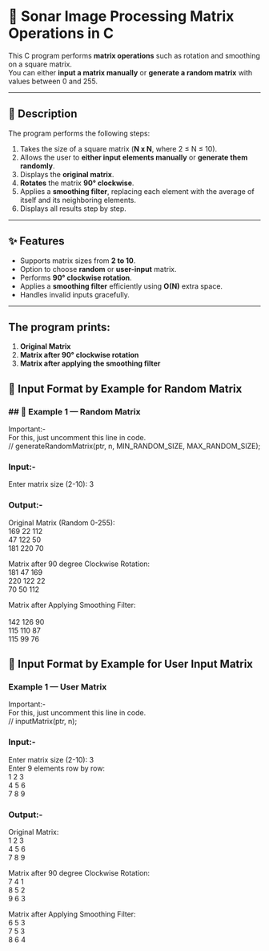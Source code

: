 # 🧮 Sonar Image Processing Matrix Operations in C

This C program performs **matrix operations** such as rotation and smoothing on a square matrix.  
You can either **input a matrix manually** or **generate a random matrix** with values between 0 and 255.  

---

## 📘 Description

The program performs the following steps:

1. Takes the size of a square matrix (**N x N**, where 2 ≤ N ≤ 10).  
2. Allows the user to **either input elements manually** or **generate them randomly**.  
3. Displays the **original matrix**.  
4. **Rotates** the matrix **90° clockwise**.  
5. Applies a **smoothing filter**, replacing each element with the average of itself and its neighboring elements.  
6. Displays all results step by step.  

---

## ✨ Features

- Supports matrix sizes from **2 to 10**.  
- Option to choose **random** or **user-input** matrix.  
- Performs **90° clockwise rotation**.  
- Applies a **smoothing filter** efficiently using **O(N)** extra space.  
- Handles invalid inputs gracefully.  

---

## The program prints:
1. **Original Matrix**  
2. **Matrix after 90° clockwise rotation**  
3. **Matrix after applying the smoothing filter**


## 🧩 Input Format by Example for Random Matrix
### ## 🧮 Example 1 — Random Matrix

Important:-  
For this, just uncomment this line in code.  
// generateRandomMatrix(ptr, n, MIN_RANDOM_SIZE, MAX_RANDOM_SIZE);

### Input:-  
Enter matrix size (2-10): 3

### Output:-  
Original Matrix (Random 0-255):<br>
169  22 112<br>
 47 122  50<br>
181 220  70<br>

Matrix after 90 degree Clockwise Rotation:<br>
181  47 169<br>
220 122  22<br>
 70  50 112<br>

Matrix after Applying Smoothing Filter: <br>  
142 126  90<br>
115 110  87<br>
115  99  76<br>


## 🧩 Input Format by Example for User Input Matrix
### Example 1 — User Matrix

Important:-  
For this, just uncomment this line in code.  
// inputMatrix(ptr, n);

### Input:-  
Enter matrix size (2-10): 3<br>
Enter 9 elements row by row:<br>
1 2 3<br>
4 5 6<br>
7 8 9<br>

### Output:-  

Original Matrix:<br>
1 2 3<br>
4 5 6<br>
7 8 9<br>

Matrix after 90 degree Clockwise Rotation:<br>
7 4 1<br>
8 5 2<br>
9 6 3<br>

Matrix after Applying Smoothing Filter:<br>
6 5 3<br>
7 5 3<br>
8 6 4<br>
